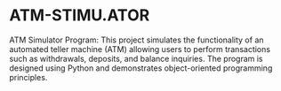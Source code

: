 # ATM-STIMU.ATOR
ATM Simulator Program: This project simulates the functionality of an automated teller machine (ATM) allowing users to perform transactions such as withdrawals, deposits, and balance inquiries. The program is designed using Python and demonstrates object-oriented programming principles. 
